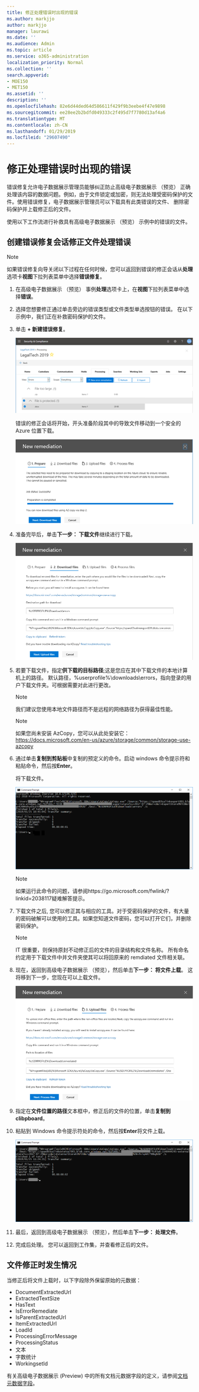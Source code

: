 ```yaml
---
title: 修正处理错误时出现的错误
ms.author: markjjo
author: markjjo
manager: laurawi
ms.date: ''
ms.audience: Admin
ms.topic: article
ms.service: o365-administration
localization_priority: Normal
ms.collection: ''
search.appverid:
- MOE150
- MET150
ms.assetid: ''
description: ''
ms.openlocfilehash: 82e6d44ded64d586611f429f9b3eebe4f47e9898
ms.sourcegitcommit: ee28ee2b2bdfd049333c2f495d7f7780d13af4a6
ms.translationtype: MT
ms.contentlocale: zh-CN
ms.lasthandoff: 01/29/2019
ms.locfileid: "29607490"
---
```

# <a name="error-remediation-when-processing-data"></a>修正处理错误时出现的错误

错误修复允许电子数据展示管理员能够纠正防止高级电子数据展示 （预览） 正确处理该内容的数据问题。例如，由于文件锁定或加密，则无法处理受密码保护的文件。使用错误修复，电子数据展示管理员可以下载具有此类错误的文件、 删除密码保护并上载修正后的文件。

使用以下工作流进行补救具有高级电子数据展示 （预览） 示例中的错误的文件。

## <a name="creating-an-error-remediation-session-to-remediate-files-with-processing-errors"></a>创建错误修复会话修正文件处理错误

>[!NOTE]
>如果错误修复向导关闭以下过程在任何时候，您可以返回到错误的修正会话从**处理**选项卡**视图**下拉列表菜单中选择**错误修复**。

1. 在高级电子数据展示 （预览） 事例**处理**选项卡上，在**视图**下拉列表菜单中选择**错误**。

2. 选择您想要修正通过单击旁边的错误类型或文件类型单选按钮的错误。 在以下示例中，我们正在补救密码保护的文件。

3. 单击 **+ 新建错误修复**。

    ![错误修复](../media/8c2faf1a-834b-44fc-b418-6a18aed8b81a.png)

    错误的修正会话将开始，开头准备阶段其中的导致文件移动到一个安全的 Azure 位置下载。

    ![准备错误修复](../media/390572ec-7012-47c4-a6b6-4cbb5649e8a8.png)

4. 准备完毕后，单击**下一步： 下载文件**继续进行下载。

    ![下载文件](../media/6ac04b09-8e13-414a-9e24-7c75ba586363.png)

5. 若要下载文件，指定**供下载的目标路径**;这是您应在其中下载文件的本地计算机上的路径。 默认路径，%userprofile%\downloads\errors，指向登录的用户下载文件夹。可根据需要对此进行更改。

    >[!NOTE]
    >我们建议您使用本地文件路径而不是远程的网络路径为获得最佳性能。

    > [!NOTE]
    > 如果您尚未安装 AzCopy，您可以从此处安装它：https://docs.microsoft.com/en-us/azure/storage/common/storage-use-azcopy

6. 通过单击**复制到剪贴板**中复制的预定义的命令。启动 windows 命令提示符和粘贴命令，然后按**Enter**。  

    将下载文件。

    ![准备错误修复](../media/f364ab4d-31c5-4375-b69f-650f694a2f69.png)

     > [!NOTE]
     > 如果运行此命令的问题，请参阅https://go.microsoft.com/fwlink/?linkid=2038117疑难解答提示。

7. 下载文件之后, 您可以修正其与相应的工具。对于受密码保护的文件，有大量的密码破解可以使用的工具。如果您知道文件密码，您可以打开它们，并删除密码保护。
    > [!NOTE]
    > IT 很重要，则保持原封不动修正后的文件的目录结构和文件名称。 所有命名约定用于下载文件中并文件夹使其可以将回原来的 remdiated 文件相关联。

8. 现在，返回到高级电子数据展示 （预览），然后单击**下一步： 将文件上载**。 这将移到下一步，您现在可以上载文件。

    ![上载文件](../media/af3d8617-1bab-4ecd-8de0-22e53acba240.png)

9. 指定在**文件位置的路径**文本框中，修正后的文件的位置，单击**复制到 clibpboard**。

10. 粘贴到 Windows 命令提示符处的命令，然后按**Enter**将文件上载。

    ![ff2ff691-629f-4065-9b37-5333f937daf6.png](../media/ff2ff691-629f-4065-9b37-5333f937daf6.png)

11. 最后，返回到高级电子数据展示 （预览），然后单击**下一步： 处理文件**。

12. 完成后处理。 您可以返回到工作集，并查看修正后的文件。

## <a name="what-happens-when-files-are-remediated"></a>文件修正时发生情况

当修正后将文件上载时，以下字段除外保留原始的元数据： 

- DocumentExtractedUrl
- ExtractedTextSize
- HasText
- IsErrorRemediate
- IsParentExtractedUrl
- ItemExtractedUrl
- LoadId
- ProcessingErrorMessage
- ProcessingStatus
- 文本
- 字数统计
- WorkingsetId

有关高级电子数据展示 (Preview) 中的所有文档元数据字段的定义，请参阅[文档元数据字段](document-metadata-fields.md)。